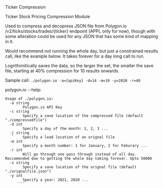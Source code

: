 Ticker Compression

Ticker Stock Pricing Compression Module 

Used to compress and decopress JSON file from Polygon.io /v2/ticks/stocks/trades/{ticker} endpoint (APPL only for now), though with some alteration could be used for any JSON that has some kind of mapping in it. 

Would recommend not running the whole day, but just a constrained results call, like the example below. It takes forever for a day long call to run.

Logrithimitically saves the data, so the larger the set, the smaller the save file, starting at 40% compression for 10 results onwards.

Sample call:
``` ./polygon.io -a={apiKey} -d=14 -m=10 -y=2020 -r=40 ```

polygon.io --help: 
```
Usage of ./polygon.io:
  -a string
    	Polygon.io API Key
  -c string
    	Specify a save location of the compressed file (default "./compressedfile")
  -d int
    	Specify a day of the month: 1, 2, 3 ...
  -j string
    	Specify a load location of an orignal file
  -m int
    	Specify a month number: 1 for January, 2 for Feburary ...
  -r int
    	Will go through one pass through instead of all day. Reccomended due to getting the whole day taking forever. Upto 50000
  -s string
    	Specify a save location of the orignal file (default "./orignalfile.json")
  -y int
    	Specify a year: 2021, 2020 ...
      ```

